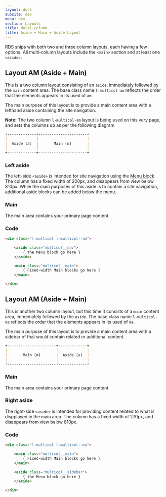 ```yaml
---
layout: docs
subsite: dev
menu: dev
section: Layouts
title: Multi-column
title: Aside + Main + Aside Layout
---
```


RDS ships with both two and three column layouts, each having a few options. All multi-column layouts include the `<main>` section and at least one `<aside>`. 

## Layout AM (Aside + Main)

This is a two column layout consisting of an `aside`, immediately followed by the `main` content area. The base class name `l-multicol-am` reflects the order that the elements appears in its used of `am`.

The main purpose of this layout is to provide a main content area with a lefthand aside containing the site navigation.

**Note:** The two column `l-multicol-am` layout is being used on this very page, and sets the columns up as per the following diagram.

```markdown
+-------------+----------------------+
|             |                      |
|  Aside (a)  |       Main (m)       |
|             |                      |
+-------------+----------------------+
```

### Left aside

The left-side `<aside>` is intended for site navigation using the [Menu block](#). The column has a fixed width of 200px, and disappears from view below 810px. While the main purposes of this aside is to contain a site navigation, additional aside blocks can be added below the menu.

### Main

The main area contains your primary page content.

### Code

```html
<div class="l-multicol l-multicol--am">

	<aside class="multicol__nav">
		{ the Menu block go here }
	</aside>

	<main class="multicol__main">
		{ Fixed-width Main blocks go here }
	</main>

</div>
```

## Layout AM (Aside + Main)

This is another two column layout, but this time it consists of a `main` content area, immediately followed by the `aside`. The base class name `l-multicol-ma` reflects the order that the elements appears in its used of `ma`.

The main purpose of this layout is to provide a main content area with a sidebar of that would contain related or additional content.

```markdown
+----------------------+-------------+
|                      |             |
|       Main (m)       |  Aside (a)  |
|                      |             |
+----------------------+-------------+
```

### Main

The main area contains your primary page content.

### Right aside

The right-side `<aside>` is intended for providing content related to what is dispplayed in the main area. The column has a fixed width of 270px, and disappears from view below 810px.

### Code

```html
<div class="l-multicol l-multicol--ma">

	<main class="multicol__main">
		{ Fixed-width Main blocks go here }
	</main>

	<aside class="multicol__sidebar">
		{ the Menu block go here }
	</aside>

</div>
```